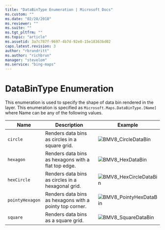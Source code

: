 ```yaml
---
title: "DataBinType Enumeration | Microsoft Docs"
ms.custom: ""
ms.date: "02/28/2018"
ms.reviewer: ""
ms.suite: ""
ms.tgt_pltfrm: ""
ms.topic: "article"
ms.assetid: 3a7c787f-9697-4b7d-92e0-15e18363bd02
caps.latest.revision: 3
author: "rbrundritt"
ms.author: "richbrun"
manager: "stevelom"
ms.service: "bing-maps"
---
```

# DataBinType Enumeration
This enumeration is used to specify the shape of data bin rendered in the layer. This enumeration is specified as `Microsoft.Maps.DataBinType.[Name]` where Name can be any of the following values.

| Name          | Description                                             | Example |
|---------------|---------------------------------------------------------|---------|
| `circle`        | Renders data bins as circles in a square grid.          | ![BMV8_CircleDataBin](../v8-web-control/media/bmv8-circledatabin.PNG) |
| `hexagon`       | Renders data bins as hexagons with a flat top edge.     | ![BMV8_HexDataBin](../v8-web-control/media/bmv8-hexdatabin.PNG)
| `hexCircle`     | Renders data bins as circles in a hexagonal grid.       | ![BMV8_HexCircleDataBin](../v8-web-control/media/bmv8-hexcircledatabin.PNG) |
| `pointyHexagon` | Renders data bins as hexagons with a pointy top corner. | ![BMV8_PointyHexDataBin](../v8-web-control/media/bmv8-pointyhexdatabin.PNG) |
| `square`        | Renders data bins as a square grid.                     | ![BMV8_SquareDataBin](../v8-web-control/media/bmv8-squaredatabin.PNG) |